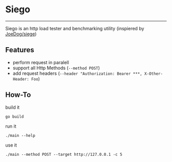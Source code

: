 # Siego
-------

Siego is an http load tester and benchmarking utility (inspiered by [JoeDog/siege](https://github.com/JoeDog/siege)) 

## Features

* perform request in paralell
* support all Http Methods (`--method POST`)
* add request headers (`--header "Authorization: Bearer ***, X-Other-Header: Foo`)

## How-To

build it
````
go build
````

run it
````
./main --help
````

use it
````
./main --method POST --target http://127.0.0.1 -c 5
````

